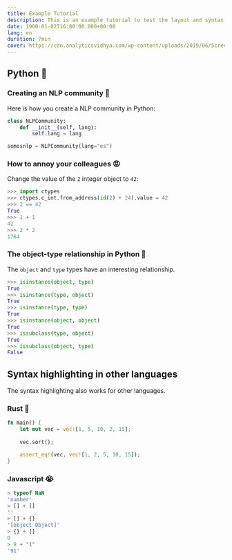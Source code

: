 ```yaml
---
title: Example Tutorial
description: This is an example tutorial to test the layout and syntax highlighting.
date: 1900-01-02T16:00:00.000+00:00
lang: en
duration: 7min
cover: https://cdn.analyticsvidhya.com/wp-content/uploads/2019/06/Screenshot-from-2019-06-17-19-53-10.png
---
```


## Python 🚀

### Creating an NLP community 🤗

Here is how you create a NLP community in Python:

```python
class NLPCommunity:
    def __init__(self, lang):
        self.lang = lang

somosnlp = NLPCommunity(lang="es")
```


### How to annoy your colleagues 😡

Change the value of the `2` integer object to `42`:


```python
>>> import ctypes
>>> ctypes.c_int.from_address(id(2) + 24).value = 42
>>> 2 == 42
True
>>> 1 + 1
42
>>> 2 * 2
1764
```

### The object-type relationship in Python 🤯

The `object` and `type` types have an interesting relationship.

```python
>>> isinstance(object, type)
True
>>> isinstance(type, object)
True
>>> isinstance(type, type)
True
>>> isinstance(object, object)
True
>>> issubclass(type, object)
True
>>> issubclass(object, type)
False
```

## Syntax highlighting in other languages

The syntax highlighting also works for other languages.

### Rust 🦀

```rust
fn main() {
    let mut vec = vec![1, 5, 10, 2, 15];
    
    vec.sort();

    assert_eq!(vec, vec![1, 2, 5, 10, 15]);
}
```


### Javascript 😭

```javascript
> typeof NaN
'number'
> [] + []
''
> [] + {}
'[object Object]'
> {} + []
0
> 9 + "1"
'91'
```
